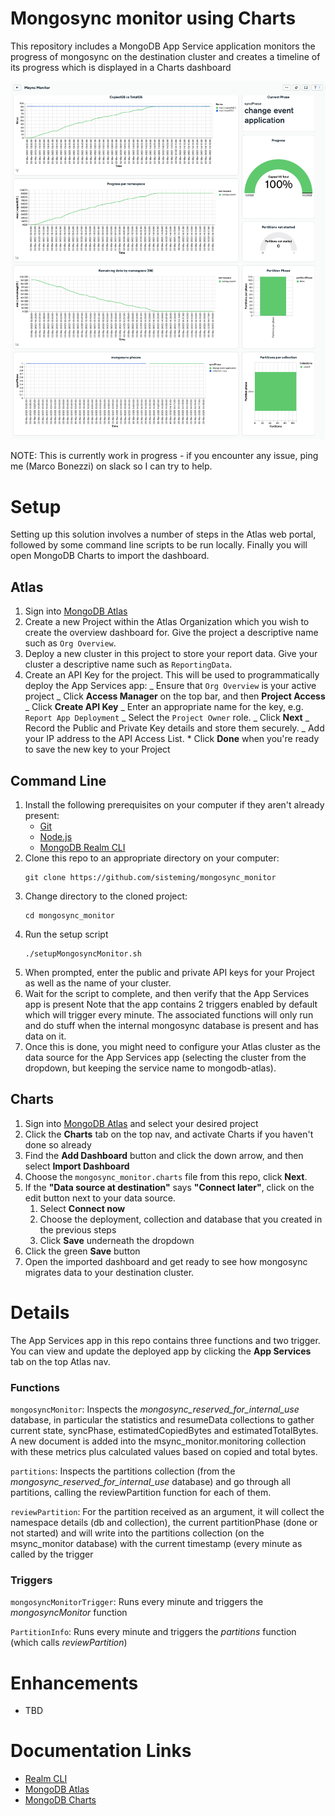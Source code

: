 # Mongosync monitor using Charts

This repository includes a MongoDB App Service application monitors the progress of mongosync on the destination cluster and creates a timeline of its progress which is displayed in a Charts dashboard

<img alt="Example Mongosync monitor" src="img/mongosync_monitor.png">

NOTE: This is currently work in progress - if you encounter any issue, ping me (Marco Bonezzi) on slack so I can try to help. 

# Setup

Setting up this solution involves a number of steps in the Atlas web portal,
followed by some command line scripts to be run locally. Finally you will
open MongoDB Charts to import the dashboard.

## Atlas

1. Sign into [MongoDB Atlas](https://cloud.mongodb.com)
2. Create a new Project within the Atlas Organization which you wish to create the overview dashboard for. Give the project a descriptive name such as `Org Overview`.
3. Deploy a new cluster in this project to store your report data.
   Give your cluster a descriptive name such as `ReportingData`.
4. Create an API Key for the project. This will be used to programmatically
   deploy the App Services app:
   _ Ensure that `Org Overview` is your active project
   _ Click **Access Manager** on the top bar, and then **Project Access**
   _ Click **Create API Key**
   _ Enter an appropriate name for the key, e.g. `Report App Deployment`
   _ Select the `Project Owner` role.
   _ Click **Next**
   _ Record the Public and Private Key details and store them securely.
   _ Add your IP address to the API Access List. \* Click **Done** when you're ready to save the new key to your Project


## Command Line 

1. Install the following prerequisites on your computer if they aren't already
   present:
   * [Git](https://git-scm.com/downloads)
   * [Node.js](https://nodejs.org/en/download/) 
   * [MongoDB Realm CLI](https://www.mongodb.com/docs/atlas/app-services/cli/)
2. Clone this repo to an appropriate directory on your computer:
   ```
   git clone https://github.com/sisteming/mongosync_monitor
   ```
3. Change directory to the cloned project:
   ```
   cd mongosync_monitor
   ```
4. Run the setup script
   ```
   ./setupMongosyncMonitor.sh
   ```
5. When prompted, enter the public and private API keys for your Project
   as well as the name of your cluster.
6. Wait for the script to complete, and then verify that the App Services app is present
   Note that the app contains 2 triggers enabled by default which will trigger every minute. The associated functions will only run and do stuff when the internal mongosync database is present and has data on it.
7. Once this is done, you might need to configure your Atlas cluster as the data source for the App Services app (selecting the cluster from the dropdown, but keeping the service name to mongodb-atlas).

## Charts

1. Sign into [MongoDB Atlas](https://cloud.mongodb.com) and select your desired project
2. Click the **Charts** tab on the top nav, and activate Charts if you haven't done so already
3. Find the **Add Dashboard** button and click the down arrow, and then select
   **Import Dashboard**
4. Choose the `mongosync_monitor.charts` file from this repo, click **Next**.
5. If the **"Data source at destination"** says **"Connect later"**, click on the edit button next to your data source.
   1. Select **Connect now**
   2. Choose the deployment, collection and database that you created in the previous steps
   3. Click **Save** underneath the dropdown
6. Click the green **Save** button
7. Open the imported dashboard and get ready to see how mongosync migrates data to your destination cluster.

# Details

The App Services app in this repo contains three functions and two trigger. You
can view and update the deployed app by clicking the **App Services** tab on the top Atlas nav.

### Functions

`mongosyncMonitor`: Inspects the _mongosync_reserved_for_internal_use_ database, in particular the statistics and resumeData collections to gather current state, syncPhase, estimatedCopiedBytes and estimatedTotalBytes. A new document is added into the msync_monitor.monitoring collection with these metrics plus calculated values based on copied and total bytes.

`partitions`: Inspects the partitions collection (from the _mongosync_reserved_for_internal_use_ database) and go through all partitions, calling the reviewPartition function for each of them.

`reviewPartition`: For the partition received as an argument, it will collect the namespace details (db and collection), the current partitionPhase (done or not started) and will write into the partitions collection (on the msync_monitor database) with the current timestamp (every minute as called by the trigger

### Triggers

`mongosyncMonitorTrigger`: Runs every minute and triggers the _mongosyncMonitor_ function

`PartitionInfo`: Runs every minute and triggers the _partitions_ function (which calls _reviewPartition_)

# Enhancements

- TBD

# Documentation Links

- [Realm CLI](https://docs.mongodb.com/realm/deploy/realm-cli-reference/)
- [MongoDB Atlas](https://www.mongodb.com/cloud/atlas)
- [MongoDB Charts](https://docs.mongodb.com/charts/master/)
